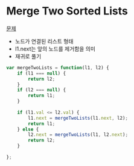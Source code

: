 # Merge Two Sorted Lists
[문제](https://leetcode.com/problems/merge-two-sorted-lists/)

* 노드가 연결된 리스트 형태
* l1.next는 앞의 노드를 제거함을 의미
* 재귀로 풀기

```javascript
var mergeTwoLists = function(l1, l2) {
    if (l1 === null) {
        return l2;
    }
    if (l2 === null) {
        return l1;
    }
    
    if (l1.val <= l2.val) {
        l1.next = mergeTwoLists(l1.next, l2);
        return l1;
    } else {
        l2.next = mergeTwoLists(l1, l2.next);
        return l2;
    }
    
};
```
